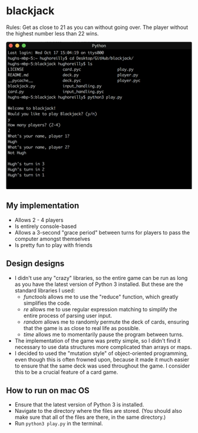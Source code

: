 # blackjack
Rules: Get as close to 21 as you can without going over. The player without the highest number less than 22 wins.

![User Interface](blackjack_ui.png)

## My implementation
- Allows 2 - 4 players
- Is entirely console-based
- Allows a 3-second "grace period" between turns for players to pass the computer amongst themselves
- Is pretty fun to play with friends

## Design designs
- I didn't use any "crazy" libraries, so the entire game can be run as long as you have the latest version of Python 3 installed. But these are the standard libraries I used:
  - *functools* allows me to use the "reduce" function, which greatly simplifies the code.
  - *re* allows me to use regular expression matching to simplify the entire process of parsing user input.
  - *random* allows me to randomly permute the deck of cards, ensuring that the game is as close to real life as possible.
  - *time* allows me to momentarily pause the program between turns.
- The implementation of the game was pretty simple, so I didn't find it necessary to use data structures more complicated than arrays or maps.
- I decided to used the "mutation style" of object-oriented programming, even though this is often frowned upon, because it made it much easier to ensure that the same deck was used throughout the game.  I consider this to be a crucial feature of a card game.

## How to run on mac OS
- Ensure that the latest version of Python 3 is installed.
- Navigate to the directory where the files are stored. (You should also make sure that all of the files are there, in the same directory.)
- Run `python3 play.py` in the terminal.
